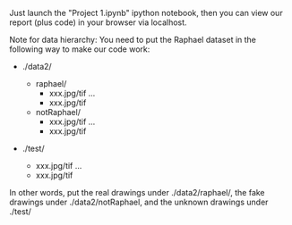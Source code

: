 Just launch the "Project 1.ipynb" ipython notebook, then you can view our report (plus code) in your browser via localhost.

Note for data hierarchy:
You need to put the Raphael dataset in the following way to make our code work:
- ./data2/
   - raphael/
      - xxx.jpg/tif
      ...
      - xxx.jpg/tif
   - notRaphael/
      - xxx.jpg/tif
      ...
      - xxx.jpg/tif

- ./test/
   - xxx.jpg/tif
   ...
   - xxx.jpg/tif

In other words, put the real drawings under ./data2/raphael/, the fake drawings under ./data2/notRaphael, and the unknown drawings under ./test/
